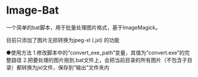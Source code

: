 # Image-Bat
一个简单的bat脚本，用于批量处理图片格式，基于ImageMagick。

目前只添加了图片无损转换为jpeg-xl (.jxl) 的功能

●使用方法
1.修改脚本中的“convert_exe_path”变量，其值为“convert.exe”的完整路径
2.把要处理的图片拖到.bat文件上，会把当前目录的所有图片（不包含子目录）都转换为jxl文件，保存到“输出”文件夹内
